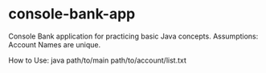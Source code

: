 # console-bank-app
Console Bank application for practicing basic Java concepts.
Assumptions:
  Account Names are unique.

How to Use:
  java path/to/main path/to/account/list.txt
